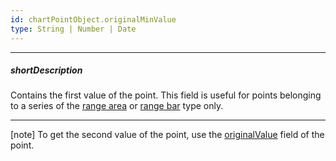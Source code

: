 ```yaml
---
id: chartPointObject.originalMinValue
type: String | Number | Date
---
```

---
##### shortDescription
Contains the first value of the point. This field is useful for points belonging to a series of the [range area](/api-reference/10%20UI%20Components/dxChart/5%20Series%20Types/RangeAreaSeries '/Documentation/ApiReference/UI_Components/dxChart/Series_Types/RangeAreaSeries/') or [range bar](/api-reference/10%20UI%20Components/dxChart/5%20Series%20Types/RangeBarSeries '/Documentation/ApiReference/UI_Components/dxChart/Series_Types/RangeBarSeries/') type only.

---
[note] To get the second value of the point, use the [originalValue](/api-reference/10%20UI%20Components/dxChart/7%20Chart%20Elements/Point/2%20Fields/originalValue.md '/Documentation/ApiReference/UI_Components/dxChart/Chart_Elements/Point/Fields/#originalValue') field of the point.